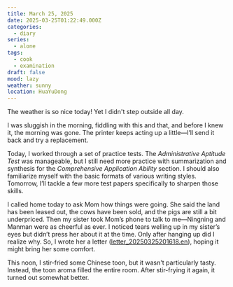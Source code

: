 ```yaml
---
title: March 25, 2025
date: 2025-03-25T01:22:49.000Z
categories:
  - diary
series:
  - alone
tags:
  - cook
  - examination
draft: false
mood: lazy
weather: sunny
location: HuaYuDong
---
```


The weather is so nice today! Yet I didn't step outside all day.  

I was sluggish in the morning, fiddling with this and that, and before I knew it, the morning was gone. The printer keeps acting up a little—I’ll send it back and try a replacement.  

Today, I worked through a set of practice tests. The *Administrative Aptitude Test* was manageable, but I still need more practice with summarization and synthesis for the *Comprehensive Application Ability* section. I should also familiarize myself with the basic formats of various writing styles. Tomorrow, I’ll tackle a few more test papers specifically to sharpen those skills.  

I called home today to ask Mom how things were going. She said the land has been leased out, the cows have been sold, and the pigs are still a bit underpriced. Then my sister took Mom’s phone to talk to me—Ningning and Manman were as cheerful as ever. I noticed tears welling up in my sister’s eyes but didn’t press her about it at the time. Only after hanging up did I realize why. So, I wrote her a letter ([letter_20250325201618.en](../letter/letter_20250325201618.en.md)), hoping it might bring her some comfort.

This noon, I stir-fried some Chinese toon, but it wasn't particularly tasty. Instead, the toon aroma filled the entire room. After stir-frying it again, it turned out somewhat better.


